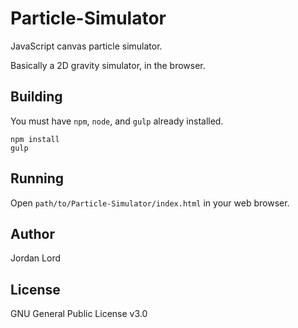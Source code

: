 # Particle-Simulator

JavaScript canvas particle simulator.

Basically a 2D gravity simulator, in the browser.

## Building

You must have `npm`, `node`, and `gulp` already installed.

```
npm install
gulp
```

## Running

Open `path/to/Particle-Simulator/index.html` in your web browser.

## Author

Jordan Lord

## License

GNU General Public License v3.0
